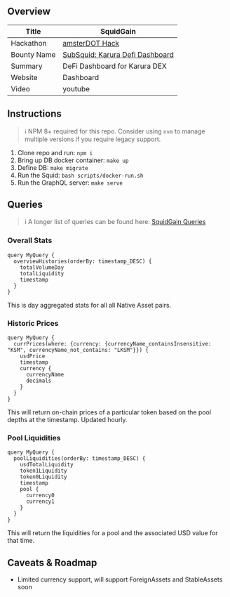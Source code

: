 ## Overview
|Title|SquidGain|
|----|----|
|Hackathon|[amsterDOT Hack](https://dorahacks.io/hackathon/22/detail)|
|Bounty Name|[SubSquid: Karura Defi Dashboard](https://github.com/subsquid/community/issues/7)|
|Summary|DeFi Dashboard for Karura DEX|
|Website|Dashboard|
|Video|youtube|


## Instructions
> :information_source: NPM 8+ required for this repo. Consider using `nvm` to manage multiple versions if you require legacy support.

1) Clone repo and run: `npm i`
2) Bring up DB docker container: `make up`
3) Define DB: `make migrate`
4) Run the Squid: `bash scripts/docker-run.sh`
5) Run the GraphQL server: `make serve`

## Queries
> :information_source: A longer list of queries can be found here: [SquidGain Queries](https://hackmd.io/FfIG5fErSjiS2YKvNYv6-A)
### Overall Stats
```
query MyQuery {
  overviewHistories(orderBy: timestamp_DESC) {
    totalVolumeDay
    totalLiquidity
    timestamp
  }
}
```
This is day aggregated stats for all all Native Asset pairs.

### Historic Prices
```
query MyQuery {
  currPrices(where: {currency: {currencyName_containsInsensitive: "KSM", currencyName_not_contains: "LKSM"}}) {
    usdPrice
    timestamp
    currency {
      currencyName
      decimals
    }
  }
}
```
This will return on-chain prices of a particular token based on the pool depths at the timestamp. Updated hourly.
### Pool Liquidities
```
query MyQuery {
  poolLiquidities(orderBy: timestamp_DESC) {
    usdTotalLiquidity
    token1Liquidity
    token0Liquidity
    timestamp
    pool {
      currency0
      currency1
    }
  }
}
```
This will return the liquidities for a pool and the associated USD value for that time.

## Caveats & Roadmap
- Limited currency support, will support ForeignAssets and StableAssets soon
